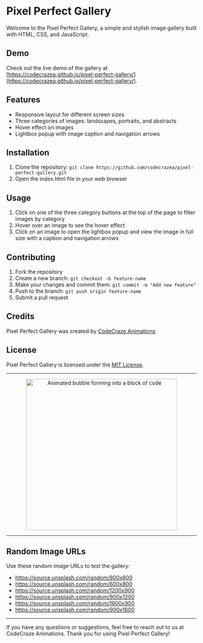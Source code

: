 <!-- Pixel Perfect Gallery README -->

# Pixel Perfect Gallery

Welcome to the Pixel Perfect Gallery, a simple and stylish image gallery built with HTML, CSS, and JavaScript.

## Demo

Check out the live demo of the gallery at [https://codecrazea.github.io/pixel-perfect-gallery/](https://codecrazea.github.io/pixel-perfect-gallery/).

## Features

- Responsive layout for different screen sizes
- Three categories of images: landscapes, portraits, and abstracts
- Hover effect on images
- Lightbox popup with image caption and navigation arrows

## Installation

1. Clone the repository: `git clone https://github.com/codecrazea/pixel-perfect-gallery.git`
2. Open the index.html file in your web browser

## Usage

1. Click on one of the three category buttons at the top of the page to filter images by category
2. Hover over an image to see the hover effect
3. Click on an image to open the lightbox popup and view the image in full size with a caption and navigation arrows

## Contributing

1. Fork the repository
2. Create a new branch: `git checkout -b feature-name`
3. Make your changes and commit them: `git commit -m "Add new feature"`
4. Push to the branch: `git push origin feature-name`
5. Submit a pull request

## Credits

Pixel Perfect Gallery was created by [CodeCraze Animations](https://www.youtube.com/channel/UCuM9bvzkhGIGKj1Ovv0ThDQ). 

## License

Pixel Perfect Gallery is licensed under the [MIT License](https://github.com/codecrazea/pixel-perfect-gallery/blob/main/LICENSE).

---

<div align="center">
  <img src="https://media.giphy.com/media/1xMvGujRcN0SROnMYt/giphy.gif" alt="Animated bubble forming into a block of code" width="400">
</div>

---

## Random Image URLs

Use these random image URLs to test the gallery:

- https://source.unsplash.com/random/800x600
- https://source.unsplash.com/random/600x800
- https://source.unsplash.com/random/1200x900
- https://source.unsplash.com/random/900x1200
- https://source.unsplash.com/random/1600x900
- https://source.unsplash.com/random/900x1600

---

If you have any questions or suggestions, feel free to reach out to us at CodeCraze Animations. Thank you for using Pixel Perfect Gallery!